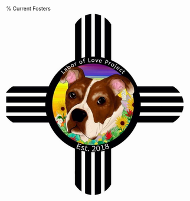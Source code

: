% Current Fosters
<img src="./pics/logo/logo.jpg" alt="LOLP Logo">

<!-- Point to an image server that will display all current fosters, thus requiring us to leave it alone and only upload the bios/pictures to a different server -->
